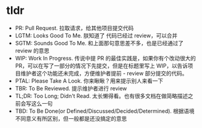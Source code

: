 # tldr

- PR: Pull Request. 拉取请求，给其他项目提交代码
- LGTM: Looks Good To Me. 朕知道了 代码已经过 review，可以合并
- SGTM: Sounds Good To Me. 和上面那句意思差不多，也是已经通过了 review 的意思
- WIP: Work In Progress. 传说中提 PR 的最佳实践是，如果你有个改动很大的 PR，可以在写了一部分的情况下先提交，但是在标题里写上 WIP，以告诉项目维护者这个功能还未完成，方便维护者提前 - review 部分提交的代码。
- PTAL: Please Take A Look. 你来瞅瞅？用来提示别人来看一下
- TBR: To Be Reviewed. 提示维护者进行 review
- TL;DR: Too Long; Didn't Read. 太长懒得看。也有很多文档在做简略描述之前会写这么一句
- TBD: To Be Done(or Defined/Discussed/Decided/Determined). 根据语境不同意义有所区别，但一般都是还没搞定的意思